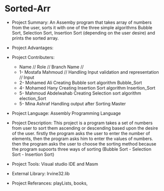 # Sorted-Arr
- Project Summary:
An Assemby program that takes array of numbers from the user, sorts it with one of the three simple algorithms
Bubble Sort, Selection Sort, Insertion Sort (depending on the user desire) and prints the sorted array.

- Project Advantages:


- Project Contributers:	
	- Name	//					 	   Role //					           Branch Name //
	-	1- Mostafa Mahmoud //				Handling Input validation and representation //  	Input			
	-	2- Mohamed Ali					Creating Bubble sort algorithm				Bubble_Sort
	-	4- Mohamed Hany					Creating Insertion Sort algorithm			Insertion_Sort
	-	5- Mahmoud Abdelwahab				Creating Selection sort algorithm			election_Sort
	-	5- Mina Ashraf					Handling  output after Sorting 				Master 

	
- Project Language:		Assembly Programming Language 	



- Project Description:
This project is a program takes a set of numbers from user to sort them ascending or descending based upon 
the desire of the user. firstly the program asks the user to enter the number of elements, then the program
asks him to enter the values of numbers. then the program asks the user to choose the sorting method because 
the program supoorts three ways of sorting (Bubble Sort - Selection Sort - Insertion Sort)

- Project Tools:		Visual studio IDE and Masm 

- External Library:		Irvine32.lib

- Project Referances: playLists, books,  


